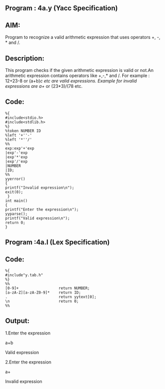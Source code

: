 ## Program : 4a.y (Yacc Specification)
## AIM:
Program to recognize a valid arithmetic expression that uses operators +, -, * and /.

## Description:
This program checks if the given arithmetic expression is valid or not.An arithmetic expression contains operators like +,-,* and /. For example : 12+23-8 or (a+b)*c etc are valid expressions.
Example for invalid expressions are a+* or (23*3)/(78 etc.

## Code:
    %{
    #include<stdio.h>
    #include<stdlib.h>
    %}
    %token NUMBER ID
    %left '+''-'
    %left '*''/'
    %%
    exp:exp'+'exp
    |exp'-'exp
    |exp'*'exp
    |exp'/'exp
    |NUMBER
    |ID;
    %%
    yyerror()
    {
  	printf("Invalid expression\n");
 	exit(0);
     }
    int main()
    {
 	printf("Enter the expression\n");
 	yyparse();
 	printf("Valid expression\n");
 	return 0;
    }




## Program :4a.l (Lex Specification)

## Code:
    %{
    #include"y.tab.h"
    %}
    %%
    [0-9]+                  return NUMBER;
    [a-zA-Z][a-zA-Z0-9]*    return ID;
    .                       return yytext[0];
    \n                      return 0;
    %%



## Output:

1.Enter the expression

a+b

Valid expression


2.Enter the expression

a+

Invalid expression

















































































		
